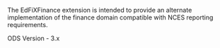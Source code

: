 The EdFiXFinance extension is intended to provide an alternate implementation of the finance domain compatible with NCES reporting requirements.

ODS Version - 3.x
